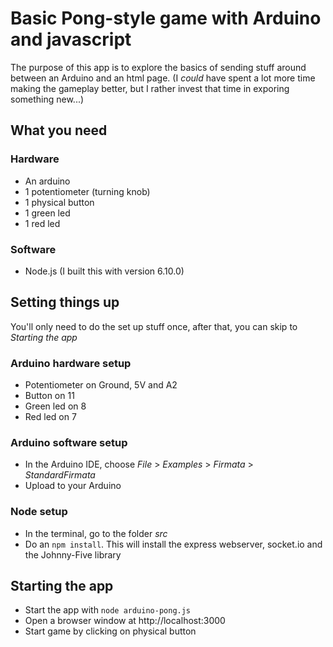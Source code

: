 # Basic Pong-style game with Arduino and javascript

The purpose of this app is to explore the basics of sending stuff around between an Arduino and an html page. (I _could_ have spent a lot more time making the gameplay better, but I rather invest that time in exporing something new...)

## What you need

### Hardware

- An arduino
- 1 potentiometer (turning knob)
- 1 physical button
- 1 green led
- 1 red led

### Software

- Node.js (I built this with version 6.10.0)

## Setting things up

You'll only need to do the set up stuff once, after that, you can skip to _Starting the app_

### Arduino hardware setup

- Potentiometer on Ground, 5V and A2
- Button on 11
- Green led on 8
- Red led on 7

### Arduino software setup

- In the Arduino IDE, choose _File_ > _Examples_ > _Firmata_ > _StandardFirmata_
- Upload to your Arduino

### Node setup

- In the terminal, go to the folder _src_
- Do an ``npm install``. This will install the express webserver, socket.io and the Johnny-Five library

## Starting the app

- Start the app with ``node arduino-pong.js``
- Open a browser window at http://localhost:3000
- Start game by clicking on physical button
